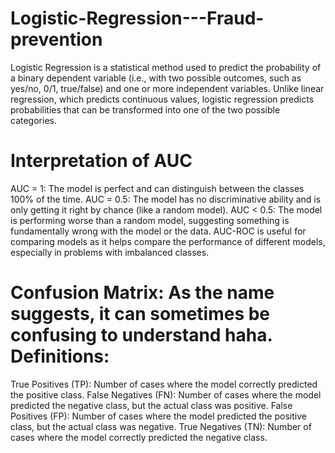 # Logistic-Regression---Fraud-prevention
Logistic Regression is a statistical method used to predict the probability of a binary dependent variable (i.e., with two possible outcomes, such as yes/no, 0/1, true/false) and one or more independent variables. Unlike linear regression, which predicts continuous values, logistic regression predicts probabilities that can be transformed into one of the two possible categories.

# Interpretation of AUC

AUC = 1: The model is perfect and can distinguish between the classes 100% of the time.
AUC = 0.5: The model has no discriminative ability and is only getting it right by chance (like a random model).
AUC < 0.5: The model is performing worse than a random model, suggesting something is fundamentally wrong with the model or the data.
AUC-ROC is useful for comparing models as it helps compare the performance of different models, especially in problems with imbalanced classes.

# Confusion Matrix: As the name suggests, it can sometimes be confusing to understand haha. Definitions:

True Positives (TP): Number of cases where the model correctly predicted the positive class.
False Negatives (FN): Number of cases where the model predicted the negative class, but the actual class was positive.
False Positives (FP): Number of cases where the model predicted the positive class, but the actual class was negative.
True Negatives (TN): Number of cases where the model correctly predicted the negative class.
